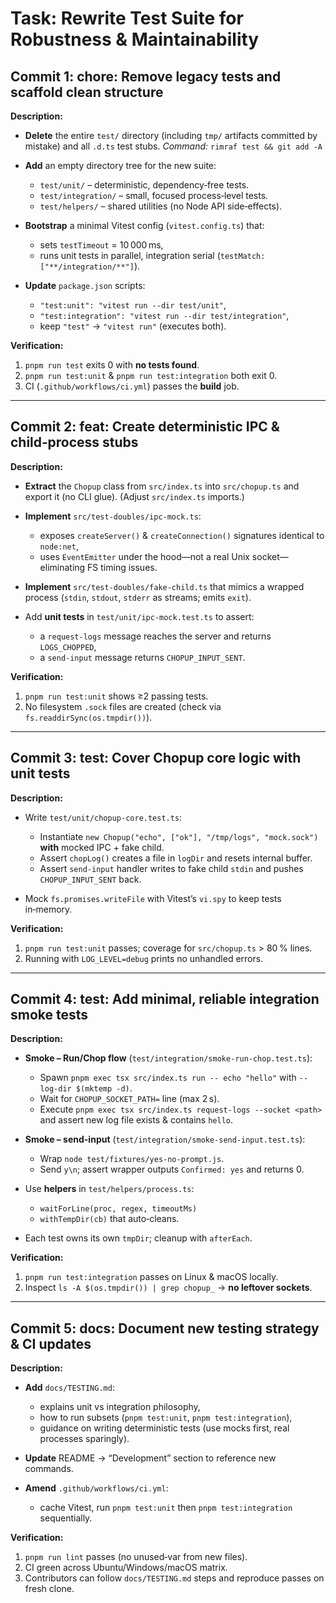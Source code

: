 # Task: Rewrite Test Suite for Robustness & Maintainability

## Commit 1: chore: Remove legacy tests and scaffold clean structure

**Description:**

* **Delete** the entire `test/` directory (including `tmp/` artifacts committed by mistake) and all `.d.ts` test stubs.
  *Command:* `rimraf test && git add -A`
* **Add** an empty directory tree for the new suite:

  * `test/unit/` – deterministic, dependency‑free tests.
  * `test/integration/` – small, focused process‑level tests.
  * `test/helpers/` – shared utilities (no Node API side‑effects).
* **Bootstrap** a minimal Vitest config (`vitest.config.ts`) that:

  * sets `testTimeout` = 10 000 ms,
  * runs unit tests in parallel, integration serial (`testMatch: ["**/integration/**"]`).
* **Update** `package.json` scripts:

  * `"test:unit": "vitest run --dir test/unit"`,
  * `"test:integration": "vitest run --dir test/integration"`,
  * keep `"test"` → `"vitest run"` (executes both).

**Verification:**

1. `pnpm run test` exits 0 with **no tests found**.
2. `pnpm run test:unit` & `pnpm run test:integration` both exit 0.
3. CI (`.github/workflows/ci.yml`) passes the **build** job.

---

## Commit 2: feat: Create deterministic IPC & child‑process stubs

**Description:**

* **Extract** the `Chopup` class from `src/index.ts` into `src/chopup.ts` and export it (no CLI glue). (Adjust `src/index.ts` imports.)
* **Implement** `src/test-doubles/ipc-mock.ts`:

  * exposes `createServer()` & `createConnection()` signatures identical to `node:net`,
  * uses `EventEmitter` under the hood—not a real Unix socket—eliminating FS timing issues.
* **Implement** `src/test-doubles/fake-child.ts` that mimics a wrapped process (`stdin`, `stdout`, `stderr` as streams; emits `exit`).
* Add **unit tests** in `test/unit/ipc-mock.test.ts` to assert:

  * a `request-logs` message reaches the server and returns `LOGS_CHOPPED`,
  * a `send-input` message returns `CHOPUP_INPUT_SENT`.

**Verification:**

1. `pnpm run test:unit` shows ≥2 passing tests.
2. No filesystem `.sock` files are created (check via `fs.readdirSync(os.tmpdir())`).

---

## Commit 3: test: Cover Chopup core logic with unit tests

**Description:**

* Write `test/unit/chopup-core.test.ts`:

  * Instantiate `new Chopup("echo", ["ok"], "/tmp/logs", "mock.sock")` **with** mocked IPC + fake child.
  * Assert `chopLog()` creates a file in `logDir` and resets internal buffer.
  * Assert `send-input` handler writes to fake child `stdin` and pushes `CHOPUP_INPUT_SENT` back.
* Mock `fs.promises.writeFile` with Vitest’s `vi.spy` to keep tests in‑memory.

**Verification:**

1. `pnpm run test:unit` passes; coverage for `src/chopup.ts` > 80 % lines.
2. Running with `LOG_LEVEL=debug` prints no unhandled errors.

---

## Commit 4: test: Add minimal, reliable integration smoke tests

**Description:**

* **Smoke – Run/Chop flow** (`test/integration/smoke-run-chop.test.ts`):

  * Spawn `pnpm exec tsx src/index.ts run -- echo "hello"` with `--log-dir $(mktemp -d)`.
  * Wait for `CHOPUP_SOCKET_PATH=` line (max 2 s).
  * Execute `pnpm exec tsx src/index.ts request-logs --socket <path>` and assert new log file exists & contains `hello`.
* **Smoke – send-input** (`test/integration/smoke-send-input.test.ts`):

  * Wrap `node test/fixtures/yes-no-prompt.js`.
  * Send `y\n`; assert wrapper outputs `Confirmed: yes` and returns 0.
* Use **helpers** in `test/helpers/process.ts`:

  * `waitForLine(proc, regex, timeoutMs)`
  * `withTempDir(cb)` that auto‑cleans.
* Each test owns its own `tmpDir`; cleanup with `afterEach`.

**Verification:**

1. `pnpm run test:integration` passes on Linux & macOS locally.
2. Inspect `ls -A $(os.tmpdir()) | grep chopup_` → **no leftover sockets**.

---

## Commit 5: docs: Document new testing strategy & CI updates

**Description:**

* **Add** `docs/TESTING.md`:

  * explains unit vs integration philosophy,
  * how to run subsets (`pnpm test:unit`, `pnpm test:integration`),
  * guidance on writing deterministic tests (use mocks first, real processes sparingly).
* **Update** README → “Development” section to reference new commands.
* **Amend** `.github/workflows/ci.yml`:

  * cache Vitest, run `pnpm test:unit` then `pnpm test:integration` sequentially.

**Verification:**

1. `pnpm run lint` passes (no unused‑var from new files).
2. CI green across Ubuntu/Windows/macOS matrix.
3. Contributors can follow `docs/TESTING.md` steps and reproduce passes on fresh clone.
